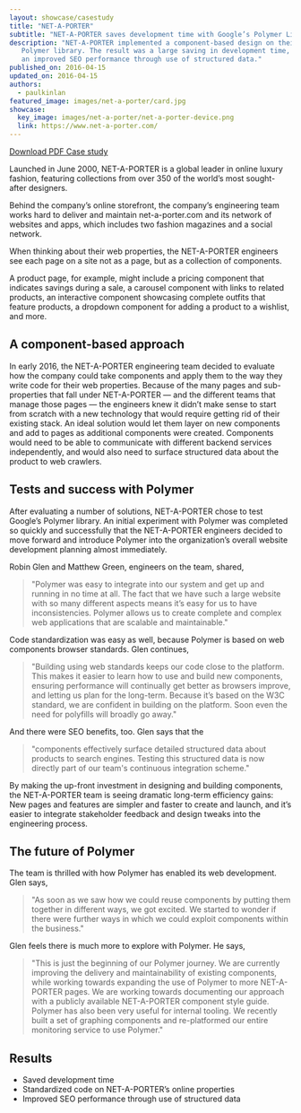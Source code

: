 ```yaml
---
layout: showcase/casestudy
title: "NET-A-PORTER"
subtitle: "NET-A-PORTER saves development time with Google’s Polymer Library"
description: "NET-A-PORTER implemented a component-based design on their online properties using Google's
   Polymer library. The result was a large saving in development time, standarized code across their sites and 
   an improved SEO performance through use of structured data."
published_on: 2016-04-15
updated_on: 2016-04-15
authors:
  - paulkinlan
featured_image: images/net-a-porter/card.jpg
showcase:
  key_image: images/net-a-porter/net-a-porter-device.png
  link: https://www.net-a-porter.com/
---
```


<a class="mdl-button mdl-button--colored mdl-js-button mdl-js-ripple-effect" href="pdfs/net-a-porter.pdf">Download PDF Case study</a>

Launched in June 2000, NET-A-PORTER is a global leader in online 
luxury fashion, featuring collections from over 350 of the world’s most 
sought-after designers. 

Behind the company’s online storefront, the company’s engineering 
team works hard to deliver and maintain net-a-porter.com and its 
network of websites and apps, which includes two fashion magazines 
and a social network.

When thinking about their web properties, the NET-A-PORTER engineers 
see each page on a site not as a page, but as a collection of components.

A product page, for example, might include a pricing component that indicates 
savings during a sale, a carousel component with links to related products,
an interactive component showcasing complete outfits that feature products, 
a dropdown component for adding a product to a wishlist, and more.

## A component-based approach

In early 2016, the NET-A-PORTER engineering team decided to evaluate how
the company could take components and apply them to the way they write 
code for their web properties. Because of the many pages and sub-properties 
that fall under NET-A-PORTER &mdash; and the different teams that manage those 
pages &mdash; the engineers knew it didn’t make sense to start from scratch with 
a new technology that would require getting rid of their existing stack. An 
ideal solution would let them layer on new components and add to pages as 
additional components were created. Components would need to be able to 
communicate with different backend services independently, and would also 
need to surface structured data about the product to web crawlers.

## Tests and success with Polymer

After evaluating a number of solutions, NET-A-PORTER chose to test Google’s
Polymer library. An initial experiment with Polymer was completed so quickly 
and successfully that the NET-A-PORTER engineers decided to move forward 
and introduce Polymer into the organization’s overall website development 
planning almost immediately.

Robin Glen and Matthew Green, engineers on the team, shared,

<blockquote> "Polymer was easy to integrate into our system and get up and running in no time at 
 all. The fact that we have such a large website with so many different aspects 
 means it’s easy for us to have inconsistencies. Polymer allows us to create 
 complete and complex web applications that are scalable and maintainable."</blockquote>

Code standardization was easy as well, because Polymer is based on
web components browser standards. Glen continues, 

<blockquote>"Building using web 
standards keeps our code close to the platform. This makes it easier to 
learn how to use and build new components, ensuring performance will 
continually get better as browsers improve, and letting us plan for the
long-term. Because it’s based on the W3C standard, we are confident in 
building on the platform. Soon even the need for polyfills will broadly go away."</blockquote>

And there were SEO benefits, too. Glen says that the 

<blockquote>"components
effectively surface detailed structured data about products to search 
engines. Testing this structured data is now directly part of our team's 
continuous integration scheme."</blockquote>

By making the up-front investment in designing and building components,
the NET-A-PORTER team is seeing dramatic long-term efficiency gains: 
New pages and features are simpler and faster to create and launch, and 
it’s easier to integrate stakeholder feedback and design tweaks into the 
engineering process.

## The future of Polymer

The team is thrilled with how Polymer has enabled its web development.
Glen says, 

<blockquote>"As soon as we saw how we could reuse components by 
putting them together in different ways, we got excited. We started to 
wonder if there were further ways in which we could exploit components 
within the business."
</blockquote>

Glen feels there is much more to explore with Polymer. He says, 

<blockquote>"This
is just the beginning of our Polymer journey. We are currently improving 
the delivery and maintainability of existing components, while working 
towards expanding the use of Polymer to more NET-A-PORTER pages. We 
are working towards documenting our approach with a publicly available 
NET-A-PORTER component style guide. Polymer has also been very useful 
for internal tooling. We recently built a set of graphing components and 
re-platformed our entire monitoring service to use Polymer."
</blockquote>

## Results

* Saved development time
* Standardized code on NET-A-PORTER’s online properties
* Improved SEO performance through use of structured data
